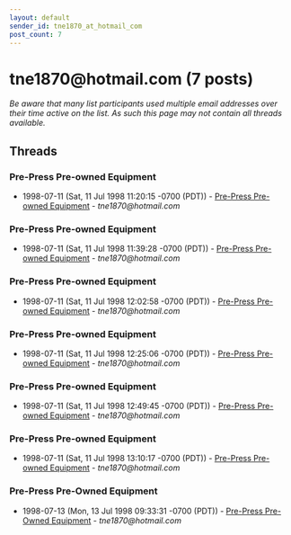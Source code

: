 ```yaml
---
layout: default
sender_id: tne1870_at_hotmail_com
post_count: 7
---
```


# tne1870<span>@</span>hotmail.com (7 posts)

_Be aware that many list participants used multiple email addresses over their time active on the list. As such this page may not contain all threads available._

## Threads

### Pre-Press Pre-owned Equipment
+ 1998-07-11 (Sat, 11 Jul 1998 11:20:15 -0700 (PDT)) - [Pre-Press Pre-owned Equipment](/archive/1998/07/4770d848b502e163000bb600859d350b8787cde7603a37c9d3400d8aff321958) - _tne1870@hotmail.com_

### Pre-Press Pre-owned Equipment
+ 1998-07-11 (Sat, 11 Jul 1998 11:39:28 -0700 (PDT)) - [Pre-Press Pre-owned Equipment](/archive/1998/07/bd6a2b0fb73115b843fb392532768c6c920fbb2fd6076ddab192a4d28ab3cd78) - _tne1870@hotmail.com_

### Pre-Press Pre-owned Equipment
+ 1998-07-11 (Sat, 11 Jul 1998 12:02:58 -0700 (PDT)) - [Pre-Press Pre-owned Equipment](/archive/1998/07/b14c937decb35d0ea1f4fbac19b7d6d282c634a5702e47d937a1da5cea05e725) - _tne1870@hotmail.com_

### Pre-Press Pre-owned Equipment
+ 1998-07-11 (Sat, 11 Jul 1998 12:25:06 -0700 (PDT)) - [Pre-Press Pre-owned Equipment](/archive/1998/07/25a125c7ad5758cd0b8bd25c12040a23e081aed4da798fdfdc0074e81d44fa4a) - _tne1870@hotmail.com_

### Pre-Press Pre-owned Equipment
+ 1998-07-11 (Sat, 11 Jul 1998 12:49:45 -0700 (PDT)) - [Pre-Press Pre-owned Equipment](/archive/1998/07/42234d619b2b82d11ec860b3e1c727fa728e0f900e7a5d6f1f76a0b86eabdc47) - _tne1870@hotmail.com_

### Pre-Press Pre-owned Equipment
+ 1998-07-11 (Sat, 11 Jul 1998 13:10:17 -0700 (PDT)) - [Pre-Press Pre-owned Equipment](/archive/1998/07/d248bb92bb9bbf47068ac5f9d0a42787238d212ddc041752da467534b5ae0cc3) - _tne1870@hotmail.com_

### Pre-Press Pre-Owned Equipment
+ 1998-07-13 (Mon, 13 Jul 1998 09:33:31 -0700 (PDT)) - [Pre-Press Pre-Owned Equipment](/archive/1998/07/7d346f1f58fbcd1118e17eb577bff681ba706a2211548ef583cddf5c5269ca07) - _tne1870@hotmail.com_

